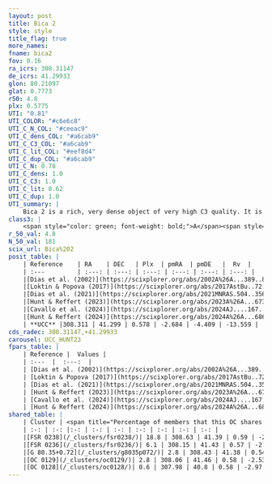 ```yaml
---
layout: post
title: Bica 2
style: style
title_flag: true
more_names: 
fname: bica2
fov: 0.16
ra_icrs: 308.31147
de_icrs: 41.29933
glon: 80.21097
glat: 0.7773
r50: 4.8
plx: 0.5775
UTI: "0.81"
UTI_COLOR: "#c6e6c8"
UTI_C_N_COL: "#ceeac9"
UTI_C_dens_COL: "#a6cab9"
UTI_C_C3_COL: "#a6cab9"
UTI_C_lit_COL: "#eef8d4"
UTI_C_dup_COL: "#a6cab9"
UTI_C_N: 0.78
UTI_C_dens: 1.0
UTI_C_C3: 1.0
UTI_C_lit: 0.62
UTI_C_dup: 1.0
UTI_summary: |
    Bica 2 is a rich, very dense object of very high C3 quality. It is moderately studied in the literature.<br><br>This object shares a small percentage of members with at least one entry reported in the same catalogue.
class3: |
    <span style="color: green; font-weight: bold;">A</span><span style="color: green; font-weight: bold;">A</span>
r_50_val: 4.8
N_50_val: 181
scix_url: Bica%202
posit_table: |
    | Reference    | RA    | DEC   | Plx  | pmRA  | pmDE   |  Rv  |
    | :---         | :---: | :---: | :---: | :---: | :---: | :---: |
    |[Dias et al. (2002)](https://scixplorer.org/abs/2002A%26A...389..871D) | 308.312 | 41.312 | -- | -0.49 | -3.56 | -28.0 |
    |[Loktin & Popova (2017)](https://scixplorer.org/abs/2017AstBu..72..257L) | 308.31 | 41.313 | -- | -0.179 | -0.551 | -28.0 |
    |[Dias et al. (2021)](https://scixplorer.org/abs/2021MNRAS.504..356D) | 308.315 | 41.307 | 0.555 | -2.66 | -4.378 | -- |
    |[Hunt & Reffert (2023)](https://scixplorer.org/abs/2023A%26A...673A.114H) | 308.319 | 41.301 | 0.576 | -2.691 | -4.413 | 6.897 |
    |[Cavallo et al. (2024)](https://scixplorer.org/abs/2024AJ....167...12C) | 308.311 | 41.302 | 0.577 | -- | -- | -- |
    |[Hunt & Reffert (2024)](https://scixplorer.org/abs/2024A%26A...686A..42H) | 308.319 | 41.301 | 0.576 | -2.691 | -4.413 | 6.897 |
    | **UCC** |308.311 | 41.299 | 0.578 | -2.684 | -4.409 | -13.559 | 
cds_radec: 308.31147,+41.29933
carousel: UCC_HUNT23
fpars_table: |
    | Reference |  Values |
    | :---  |  :---:  |
    | [Dias et al. (2002)](https://scixplorer.org/abs/2002A%26A...389..871D) | `E(B-V)=1.82, Dist=1800.0, Age=6.6` |
    | [Loktin & Popova (2017)](https://scixplorer.org/abs/2017AstBu..72..257L) | `E(B-V)=1.276, Dmod=11.071, logt=7.61` |
    | [Dias et al. (2021)](https://scixplorer.org/abs/2021MNRAS.504..356D) | `Av=4.126, Dist=1550, logage=6.746, [Fe/H]=0.1` |
    | [Hunt & Reffert (2023)](https://scixplorer.org/abs/2023A%26A...673A.114H) | `AV50=5.588, diffAV50=2.99, MOD50=11.116, logAge50=6.548` |
    | [Cavallo et al. (2024)](https://scixplorer.org/abs/2024AJ....167...12C) | `AV50=4.71, dMod50=11.14, logAge50=6.71, [Fe/H]50=0.52` |
    | [Hunt & Reffert (2024)](https://scixplorer.org/abs/2024A%26A...686A..42H) | `MassJ=1653.60` |
shared_table: |
    | Cluster | <span title="Percentage of members that this OC shares with the ones listed">%</span>   | RA   | DEC   | Plx   | pmRA  | pmDE  | Rv | UTI |
    | :-: | :-: |:-: | :-: | :-: | :-: | :-: | :-: | :-: |
    |[FSR 0238](/_clusters/fsr0238/)| 18.8 | 308.63 | 41.39 | 0.59 | -2.84 | -4.53 | -27.33 |0.87 |
    |[FSR 0236](/_clusters/fsr0236/)| 6.1 | 308.15 | 41.43 | 0.57 | -2.41 | -4.11 | 55.7 |0.62 |
    |[G 80.35+0.72](/_clusters/g8035p072/)| 2.8 | 308.43 | 41.38 | 0.54 | -2.83 | -4.13 | -4.79 |0.21 |
    |[OC 0129](/_clusters/oc0129/)| 2.8 | 308.06 | 41.46 | 0.58 | -2.53 | -4.04 | 57.08 |0.25 |
    |[OC 0128](/_clusters/oc0128/)| 0.6 | 307.98 | 40.8 | 0.58 | -2.97 | -4.4 | 38.32 |0.74 |
---
```


